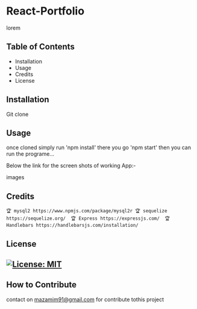 # React-Portfolio

lorem


  ## Table of Contents 
  - Installation
  - Usage
  - Credits
  - License
  
  ## Installation
  
 Git clone 
  
  ## Usage
  once cloned simply run 'npm install' there you go 'npm start' then you can run the programe...
  
  Below the link for the screen shots of working App:-
  
images

  ## Credits
    🏆 mysql2 https://www.npmjs.com/package/mysql2r 🏆 sequelize https://sequelize.org/  🏆 Express https://expressjs.com/  🏆 Handlebars https://handlebarsjs.com/installation/

  
  ## License
  
  [![License: MIT](https://img.shields.io/badge/License-MIT-yellow.svg)](https://opensource.org/licenses/MIT)
  ---

  
  ## How to Contribute
  contact on mazamim91@gmail.com for contribute tothis project
